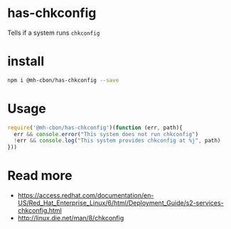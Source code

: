 # has-chkconfig

Tells if a system runs `chkconfig`

# install

```sh
npm i @mh-cbon/has-chkconfig --save
```

# Usage

```js
require('@mh-cbon/has-chkconfig')(function (err, path){
  err && console.error("This system does not run chkconfig")
  !err && console.log("This system provides chkconfig at %j", path)
}))
```

# Read more

- https://access.redhat.com/documentation/en-US/Red_Hat_Enterprise_Linux/6/html/Deployment_Guide/s2-services-chkconfig.html
- http://linux.die.net/man/8/chkconfig
